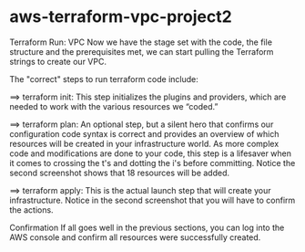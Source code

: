 # aws-terraform-vpc-project2

Terraform Run: VPC
Now we have the stage set with the code, the file structure and the prerequisites met, we can start pulling the Terraform strings to create our VPC.

The "correct" steps to run terraform code include:

==> terraform init:
This step initializes the plugins and providers, which are needed to work with the various resources we “coded.”

==> terraform plan:
An optional step, but a silent hero that confirms our configuration code syntax is correct and provides an overview of which resources will be created in your infrastructure world. As more complex code and modifications are done to your code, this step is a lifesaver when it comes to crossing the t's and dotting the i's before committing. Notice the second screenshot shows that 18 resources will be added.

==> terraform apply:
This is the actual launch step that will create your infrastructure. Notice in the second screenshot that you will have to confirm the actions.

Confirmation
If all goes well in the previous sections, you can log into the AWS console and confirm all resources were successfully created.
